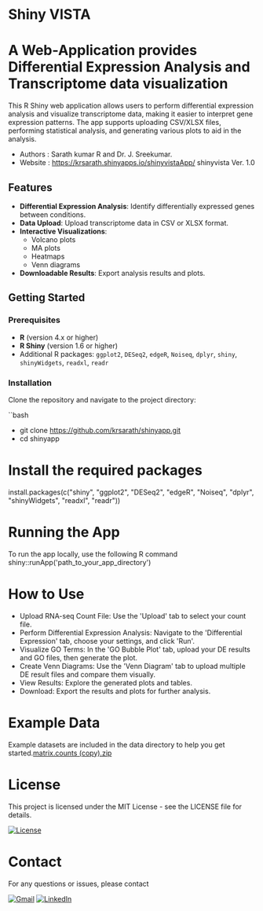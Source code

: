 # Shiny VISTA

# A Web-Application provides Differential Expression Analysis and Transcriptome data visualization 

This R Shiny web application allows users to perform differential expression analysis and visualize transcriptome data, making it easier to interpret gene expression patterns. The app supports uploading CSV/XLSX files, performing statistical analysis, and generating various plots to aid in the analysis.

- Authors : Sarath kumar R and Dr. J. Sreekumar.
- Website : https://krsarath.shinyapps.io/shinyvistaApp/ shinyvista Ver. 1.0

## Features

- **Differential Expression Analysis**: Identify differentially expressed genes between conditions.
- **Data Upload**: Upload transcriptome data in CSV or XLSX format.
- **Interactive Visualizations**:
  - Volcano plots
  - MA plots
  - Heatmaps
  - Venn diagrams
- **Downloadable Results**: Export analysis results and plots.

## Getting Started

### Prerequisites

- **R** (version 4.x or higher)
- **R Shiny** (version 1.6 or higher)
- Additional R packages: `ggplot2`, `DESeq2`, `edgeR`, `Noiseq`, `dplyr`, `shiny`, `shinyWidgets`, `readxl`, `readr`

### Installation

Clone the repository and navigate to the project directory:

``bash
- git clone https://github.com/krsarath/shinyapp.git
- cd shinyapp

# Install the required packages
install.packages(c("shiny", "ggplot2", "DESeq2", "edgeR", "Noiseq", "dplyr", "shinyWidgets", "readxl", "readr"))

#  Running the App

To run the app locally, use the following R command
shiny::runApp('path_to_your_app_directory')



# How to Use

- Upload RNA-seq Count File: Use the 'Upload' tab to select your count file.
- Perform Differential Expression Analysis: Navigate to the 'Differential Expression' tab, choose your settings, and click 'Run'.
- Visualize GO Terms: In the 'GO Bubble Plot' tab, upload your DE results and GO files, then generate the plot.
- Create Venn Diagrams: Use the 'Venn Diagram' tab to upload multiple DE result files and compare them visually.
- View Results: Explore the generated plots and tables.
- Download: Export the results and plots for further analysis.


# Example Data

Example datasets are included in the data directory to help you get started.[matrix.counts (copy).zip](url)

# License

This project is licensed under the MIT License - see the LICENSE file for details.

[![License](https://img.shields.io/badge/License-MIT-blue.svg)](https://github.com/krsarath/shinyapp/blob/main/LICENSE)


# Contact

For any questions or issues, please contact

[![Gmail](https://img.shields.io/badge/Sarath_Kumar_R-DB4437?style=for-the-badge&logo=Gmail&logoColor=white)](mailto:akhilsarath37@gmail.com) [![LinkedIn](https://img.shields.io/badge/Sarath_Kumar_R-0A66C2?style=for-the-badge&logo=LinkedIn&logoColor=white)](https://www.linkedin.com/in/sarathkr/)



